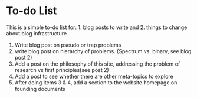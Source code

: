 # To-do List
This is a simple to-do list for: 1. blog posts to write and 2. things to change about blog infrastructure

1. Write blog post on pseudo or trap problems
2. write blog post on hierarchy of problems. (Spectrum vs. binary, see blog post 2)
3. Add a post on the philosophy of this site, addressing the problem of research vs first principles(see post 2)
4. Add a post to see whether there are other meta-topics to explore
5. After doing items 3 & 4, add a section to the website homepage on founding documents
